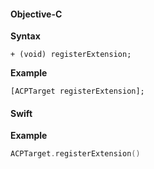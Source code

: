 #### Objective-C

**Syntax**

```objc
+ (void) registerExtension;
```

**Example**

```objc
[ACPTarget registerExtension];
```

#### Swift

**Example**

```swift
ACPTarget.registerExtension()
```